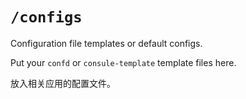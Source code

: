 # `/configs`

Configuration file templates or default configs.

Put your `confd` or `consule-template` template files here.

放入相关应用的配置文件。
